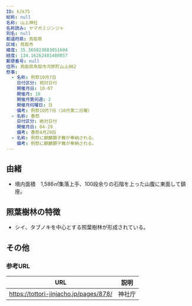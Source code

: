 ```yaml
---
ID: kJk75
総称: null
名称: 山上神社
名称読み: ヤマガミジンジャ
別名: null
都道府県: 鳥取県
区域: 鳥取市
緯度: 35.365823883051604
経度: 134.16262481480857
郵便番号: null
住所: 鳥取県鳥取市河原町山上862
祭事:
  - 名称: 例祭10月7日
    日付区分: 相対日付
    開催月日: 10-07
    開催月: 10
    開催月第何週: 2
    開催月何曜日: 日
    備考: 例祭10月7日（10月第二日曜）
  - 名称: 春祭
    日付区分: 絶対日付
    開催月日: 04-29
    備考: 春祭4月29日
  - 名称: 例祭に麒麟獅子舞が奉納される。
    備考: 例祭に麒麟獅子舞が奉納される。
---
```


## 由緒

- 境内面積　1,586㎡集落上手、100段余りの石階を上った山腹に東面して鎮座。

## 照葉樹林の特徴

- シイ、タブノキを中心とする照葉樹林が形成されている。

## その他

### 参考URL

| URL                                    | 説明   |
| -------------------------------------- | ------ |
| https://tottori-jinjacho.jp/pages/878/ | 神社庁 |
